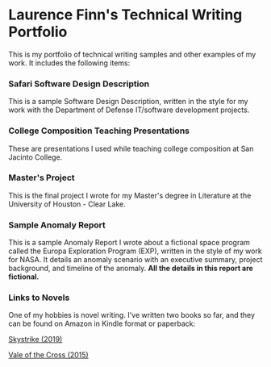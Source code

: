 # Laurence Finn's Technical Writing Portfolio
This is my portfolio of technical writing samples and other examples of my work. It includes the following items:

### Safari Software Design Description
This is a sample Software Design Description, written in the style for my work with the Department of Defense IT/software development projects.

### College Composition Teaching Presentations
These are presentations I used while teaching college composition at San Jacinto College.

### Master's Project
This is the final project I wrote for my Master's degree in Literature at the University of Houston - Clear Lake. 

### Sample Anomaly Report
This is a sample Anomaly Report I wrote about a fictional space program called the Europa Exploration Program (EXP), written in the style of my work for NASA. It details an anomaly scenario with an executive summary, project background, and timeline of the anomaly. **All the details in this report are fictional.** 

### Links to Novels
One of my hobbies is novel writing. I've written two books so far, and they can be found on Amazon in Kindle format or paperback:

[Skystrike (2019)](https://www.amazon.com/Skystrike-Laurence-Finn-ebook/dp/B07QD2DYBV/ref=tmm_kin_swatch_0?_encoding=UTF8&qid=1592498357&sr=1-1-70f7c15d-07d8-466a-b325-4be35d7258cc)

[Vale of the Cross (2015)](https://www.amazon.com/dp/B015NLSANE/ref=cm_sw_em_r_mt_dp_U_eL56EbXABA11E)
